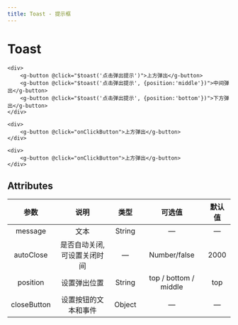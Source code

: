 ```yaml
---
title: Toast - 提示框
---
```


# Toast

<ClientOnly>
  <toast-demo-1></toast-demo-1>
</ClientOnly>

```vue
<div>
    <g-button @click="$toast('点击弹出提示')">上方弹出</g-button>
    <g-button @click="$toast('点击弹出提示', {position:'middle'})">中间弹出</g-button>
    <g-button @click="$toast('点击弹出提示', {position:'bottom'})">下方弹出</g-button>
</div>
```


<ClientOnly>
  <toast-demo-2></toast-demo-2>
</ClientOnly>



```vue
<div>
    <g-button @click="onClickButton">上方弹出</g-button>
</div>
```


<ClientOnly>
  <toast-demo-3></toast-demo-3>
</ClientOnly>

```vue
<div>
    <g-button @click="onClickButton">上方弹出</g-button>
</div>
```
## Attributes

|   参数    |            说明             |  类型  |        可选值         | 默认值 |
| :-------: | :-------------------------: | :----: | :-------------------: | :----: |
|  message  |            文本             | String |           —           |   —    |
| autoClose | 是否自动关闭,可设置关闭时间 |   —    |     Number/false      |  2000  |
| position  |        设置弹出位置         | String | top / bottom / middle |  top   |
| closeButton  |        设置按钮的文本和事件         | Object | — |  —   |